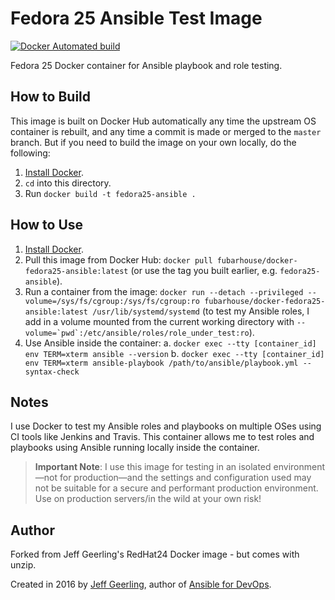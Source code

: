 # Fedora 25 Ansible Test Image

[![Docker Automated build](https://img.shields.io/docker/automated/fubarhouse/docker-fedora25-ansible.svg?maxAge=2592000)](https://hub.docker.com/r/fubarhouse/docker-fedora25-ansible/)

Fedora 25 Docker container for Ansible playbook and role testing.

## How to Build

This image is built on Docker Hub automatically any time the upstream OS container is rebuilt, and any time a commit is made or merged to the `master` branch. But if you need to build the image on your own locally, do the following:

  1. [Install Docker](https://docs.docker.com/engine/installation/).
  2. `cd` into this directory.
  3. Run `docker build -t fedora25-ansible .`

## How to Use

  1. [Install Docker](https://docs.docker.com/engine/installation/).
  2. Pull this image from Docker Hub: `docker pull fubarhouse/docker-fedora25-ansible:latest` (or use the tag you built earlier, e.g. `fedora25-ansible`).
  3. Run a container from the image: `docker run --detach --privileged --volume=/sys/fs/cgroup:/sys/fs/cgroup:ro fubarhouse/docker-fedora25-ansible:latest /usr/lib/systemd/systemd` (to test my Ansible roles, I add in a volume mounted from the current working directory with ``--volume=`pwd`:/etc/ansible/roles/role_under_test:ro``).
  4. Use Ansible inside the container:
    a. `docker exec --tty [container_id] env TERM=xterm ansible --version`
    b. `docker exec --tty [container_id] env TERM=xterm ansible-playbook /path/to/ansible/playbook.yml --syntax-check`

## Notes

I use Docker to test my Ansible roles and playbooks on multiple OSes using CI tools like Jenkins and Travis. This container allows me to test roles and playbooks using Ansible running locally inside the container.

> **Important Note**: I use this image for testing in an isolated environment—not for production—and the settings and configuration used may not be suitable for a secure and performant production environment. Use on production servers/in the wild at your own risk!

## Author

Forked from Jeff Geerling's RedHat24 Docker image - but comes with unzip.

Created in 2016 by [Jeff Geerling](http://jeffgeerling.com/), author of [Ansible for DevOps](https://www.ansiblefordevops.com/).
